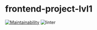# frontend-project-lvl1
[![Maintainability](https://api.codeclimate.com/v1/badges/a99a88d28ad37a79dbf6/maintainability)](https://codeclimate.com/github/codeclimate/codeclimate/maintainability)
![linter](https://github.com/heXile/frontend-project-lvl1/workflows/linter.yml/badge.svg)